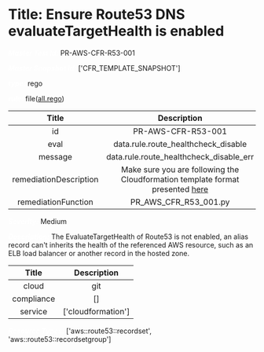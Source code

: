 



# Title: Ensure Route53 DNS evaluateTargetHealth is enabled


***<font color="white">Master Test Id:</font>*** PR-AWS-CFR-R53-001

***<font color="white">Master Snapshot Id:</font>*** ['CFR_TEMPLATE_SNAPSHOT']

***<font color="white">type:</font>*** rego

***<font color="white">rule:</font>*** file([all.rego])  
  
  
  
  

|Title|Description|
| :---: | :---: |
|id|PR-AWS-CFR-R53-001|
|eval|data.rule.route_healthcheck_disable|
|message|data.rule.route_healthcheck_disable_err|
|remediationDescription|Make sure you are following the Cloudformation template format presented <a href='https://docs.aws.amazon.com/AWSCloudFormation/latest/UserGuide/aws-resource-rds-dbcluster.html' target='_blank'>here</a>|
|remediationFunction|PR_AWS_CFR_R53_001.py|


***<font color="white">Severity:</font>*** Medium

***<font color="white">Description:</font>*** The EvaluateTargetHealth of Route53 is not enabled, an alias record can't inherits the health of the referenced AWS resource, such as an ELB load balancer or another record in the hosted zone.  
  
  

|Title|Description|
| :---: | :---: |
|cloud|git|
|compliance|[]|
|service|['cloudformation']|


***<font color="white">Resource Types:</font>*** ['aws::route53::recordset', 'aws::route53::recordsetgroup']


[all.rego]: https://github.com/prancer-io/prancer-compliance-test/tree/master/aws/iac/all.rego
